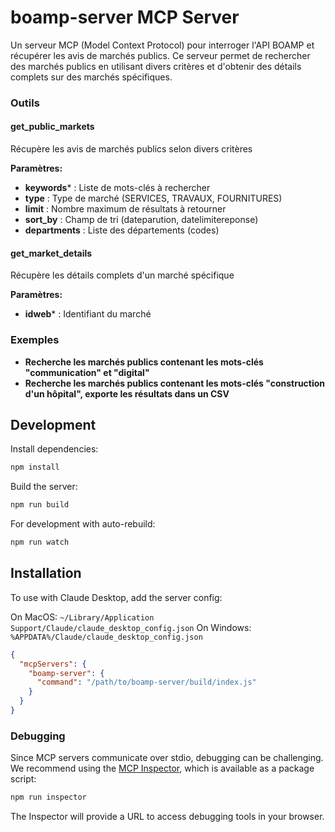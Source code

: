 # boamp-server MCP Server

Un serveur MCP (Model Context Protocol) pour interroger l'API BOAMP et récupérer les avis de marchés publics. Ce serveur permet de rechercher des marchés publics en utilisant divers critères et d'obtenir des détails complets sur des marchés spécifiques.



### Outils

#### get_public_markets
Récupère les avis de marchés publics selon divers critères

**Paramètres:**
- **keywords*** : Liste de mots-clés à rechercher
- **type** : Type de marché (SERVICES, TRAVAUX, FOURNITURES)
- **limit** : Nombre maximum de résultats à retourner
- **sort_by** : Champ de tri (dateparution, datelimitereponse)
- **departments** : Liste des départements (codes)

#### get_market_details
Récupère les détails complets d'un marché spécifique

**Paramètres:**
- **idweb*** : Identifiant du marché


### Exemples
- **Recherche les marchés publics contenant les mots-clés "communication" et "digital"**
- **Recherche les marchés publics contenant les mots-clés "construction d'un hôpital", exporte les résultats dans un CSV**



## Development

Install dependencies:
```bash
npm install
```

Build the server:
```bash
npm run build
```

For development with auto-rebuild:
```bash
npm run watch
```

## Installation

To use with Claude Desktop, add the server config:

On MacOS: `~/Library/Application Support/Claude/claude_desktop_config.json`
On Windows: `%APPDATA%/Claude/claude_desktop_config.json`

```json
{
  "mcpServers": {
    "boamp-server": {
      "command": "/path/to/boamp-server/build/index.js"
    }
  }
}
```

### Debugging

Since MCP servers communicate over stdio, debugging can be challenging. We recommend using the [MCP Inspector](https://github.com/modelcontextprotocol/inspector), which is available as a package script:

```bash
npm run inspector
```

The Inspector will provide a URL to access debugging tools in your browser.
